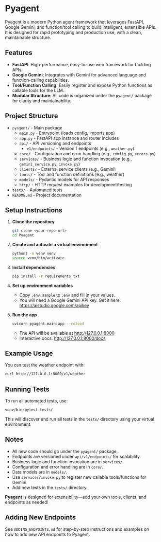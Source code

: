 # Pyagent

Pyagent is a modern Python agent framework that leverages FastAPI, Google Gemini, and function/tool calling to build intelligent, extensible APIs. It is designed for rapid prototyping and production use, with a clean, maintainable structure.

## Features

- **FastAPI**: High-performance, easy-to-use web framework for building APIs.
- **Google Gemini**: Integrates with Gemini for advanced language and function-calling capabilities.
- **Tool/Function Calling**: Easily register and expose Python functions as callable tools for the LLM.
- **Modular Structure**: All code is organized under the `pyagent/` package for clarity and maintainability.

## Project Structure

- `pyagent/` - Main package
  - `main.py` - Entrypoint (loads config, imports app)
  - `app.py` - FastAPI app instance and router includes
  - `api/` - API versioning and endpoints
    - `v1/endpoints/` - Version 1 endpoints (e.g., `weather.py`)
  - `core/` - Configuration and error handling (e.g., `config.py`, `errors.py`)
  - `services/` - Business logic and function invocation (e.g., `gemini_service.py`, `invoke.py`)
  - `clients/` - External service clients (e.g., Gemini)
  - `tools/` - Tool and function definitions (e.g., weather)
  - `models/` - Pydantic models for API responses
  - `http/` - HTTP request examples for development/testing
- `tests/` - Automated tests
- `README.md` - Project documentation

## Setup Instructions

1. **Clone the repository**
   ```bash
   git clone <your-repo-url>
   cd Pyagent
   ```

2. **Create and activate a virtual environment**
   ```bash
   python3 -m venv venv
   source venv/bin/activate
   ```

3. **Install dependencies**
   ```bash
   pip install -r requirements.txt
   ```

4. **Set up environment variables**
   - Copy `.env.sample` to `.env` and fill in your values.
   - You will need a Google Gemini API key. Get it here: https://aistudio.google.com/apikey

5. **Run the app**
   ```bash
   uvicorn pyagent.main:app --reload
   ```
   - The API will be available at http://127.0.0.1:8000
   - Interactive docs: http://127.0.0.1:8000/docs


## Example Usage

You can test the weather endpoint with:
```bash
curl http://127.0.0.1:8000/v1/weather
```

## Running Tests

To run all automated tests, use:
```bash
venv/bin/pytest tests/
```
This will discover and run all tests in the `tests/` directory using your virtual environment.

## Notes

- All new code should go under the `pyagent/` package.
- Endpoints are versioned under `api/v1/endpoints/` for scalability.
- Business logic and function invocation are in `services/`.
- Configuration and error handling are in `core/`.
- Data models are in `models/`.
- Use `services/invoke.py` to register new callable tools/functions for Gemini.
- Add new tests in the `tests/` directory.

**Pyagent** is designed for extensibility—add your own tools, clients, and endpoints as needed!

## Adding New Endpoints

See `ADDING_ENDPOINTS.md` for step-by-step instructions and examples on how to add new API endpoints to Pyagent.
